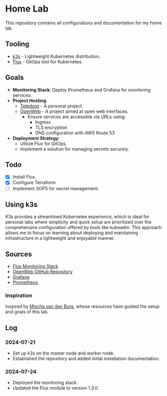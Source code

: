 # Home Lab

This repository contains all configurations and documentation for my home lab.

## Tooling

- [k3s](https://docs.k3s.io/) - Lightweight Kubernetes distribution.
- [Flux](https://fluxcd.io/) - GitOps tool for Kubernetes.

## Goals

- **Monitoring Stack**: Deploy Prometheus and Grafana for monitoring services.
- **Project Hosting**:
  - [Teledoist](https://github.com/yuandrk/teledoist) - A personal project.
  - [OpenWeb](https://openwebui.com/) - A project aimed at open web interfaces.
    - Ensure services are accessible via URLs using:
      - Ingress
      - TLS encryption
      - DNS configuration with AWS Route 53
- **Deployment Strategy**:
  - Utilize Flux for GitOps.
  - Implement a solution for managing secrets securely.

## Todo

- [x] Install Flux.
- [x] Configure Terraform.
- [ ] Implement SOPS for secret management.

## Using k3s

K3s provides a streamlined Kubernetes experience, which is ideal for personal labs where simplicity and quick setup are prioritized over the comprehensive configuration offered by tools like kubeadm. This approach allows me to focus on learning about deploying and maintaining infrastructure in a lightweight and enjoyable manner.

## Sources

- [Flux Monitoring Stack](https://github.com/fluxcd/flux2-monitoring-example/blob/main/README.md)
- [OpenWeb GitHub Repository](https://github.com/open-webui/open-webui)
- [Grafana](https://grafana.com/)
- [Prometheus](https://prometheus.io/)

### Inspiration

Inspired by [Mischa van den Burg](https://www.youtube.com/@mischavandenburg), whose resources have guided the setup and goals of this lab.

## Log

### 2024-07-21

- Set up k3s on the master node and worker node.
- Established the repository and added initial installation documentation.

### 2024-07-24

- Deployed the monitoring stack.
- Updated the Flux module to version 1.3.0.